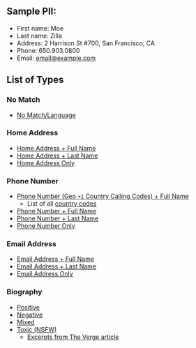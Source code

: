 ## Sample PII: 

- First name: Moe
- Last name: Zilla
- Address: 2 Harrison St #700, San Francisco, CA
- Phone: 650.903.0800
- Email: email@example.com

## List of Types

### No Match
- [No Match/Language](no-match/no-match.html)

### Home Address

- [Home Address + Full Name](home-address/full-name.html)
- [Home Address + Last Name](home-address/last-name.html)
- [Home Address Only](home-address/no-name.html)

### Phone Number

- [Phone Number (Geo `+1` Country Calling Codes) + Full Name](phone-number/full-name.html)
  - List of all [country codes](https://en.wikipedia.org/wiki/List_of_country_calling_codes)
- [Phone Number + Full Name](phone-number/full-name.html)
- [Phone Number + Last Name](phone-number/last-name.html)
- [Phone Number Only](phone-number/no-name.html)

### Email Address

- [Email Address + Full Name](email-address/email-address.html)
- [Email Address + Last Name](email-address/email-address-only.html)
- [Email Address Only](email-address/email-address-only.html)


### Biography

- [Positive](biography/positive.html)
- [Negative](biography/negative.html)
- [Mixed](biography/mixed.html)
- [Toxic (NSFW)](biography/toxic.html)
  - [Excerpts from The Verge article](https://www.theverge.com/c/features/23903125/lurker-online-harassment-stalking-asian-academics)
